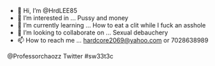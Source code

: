 - 👋 Hi, I’m @HrdLEE85
- 👀 I’m interested in ... Pussy and money
- 🌱 I’m currently learning ... How to eat a clit while I fuck an asshole
- 💞️ I’m looking to collaborate on ... Sexual debauchery 
- 📫 How to reach me ... hardcore2069@yahoo.com or 7028638989

<!---
HrdLEE85/HrdLEE85 is a ✨ special ✨ repository because its `README.md` (this file) appears on your GitHub profile.
You can click the Preview link to take a look at your changes.
--->
@Professorchaozz Twitter #sw33t3c
